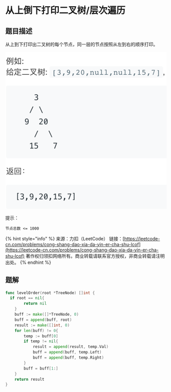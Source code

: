 # 从上倒下打印二叉树/层次遍历

## 题目描述

从上到下打印出二叉树的每个节点，同一层的节点按照从左到右的顺序打印。

![](../../../.gitbook/assets/image%20%282%29.png)

提示：

`节点总数 <= 1000`

{% hint style="info" %}
来源：力扣（LeetCode） 链接：[https://leetcode-cn.com/problems/cong-shang-dao-xia-da-yin-er-cha-shu-lcof](https://leetcode-cn.com/problems/cong-shang-dao-xia-da-yin-er-cha-shu-lcof) 著作权归领扣网络所有。商业转载请联系官方授权，非商业转载请注明出处。
{% endhint %}

## 题解

```go
func levelOrder(root *TreeNode) []int {
  if root == nil{
		return nil
	}
	buff := make([]*TreeNode, 0)
	buff = append(buff, root)
	result := make([]int, 0)
	for len(buff) != 0{
		temp := buff[0]
		if temp != nil{
			result = append(result, temp.Val)
            buff = append(buff, temp.Left)
		    buff = append(buff, temp.Right)
		}
		buff = buff[1:]
	}
	return result
}
```

